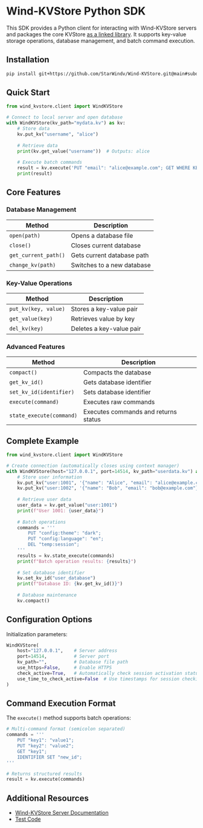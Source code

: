 # Wind-KVStore Python SDK  

This SDK provides a Python client for interacting with Wind-KVStore servers and packages the core KVStore [as a linked library](https://github.com/StarWindv/Wind-KVStore/blob/main/sdk/python/src/wind_kvstore/wind_kvcore.pyi). It supports key-value storage operations, database management, and batch command execution.

## Installation

```bash
pip install git+https://github.com/StarWindv/Wind-KVStore.git@main#subdirectory=sdk/python
```

## Quick Start

```python
from wind_kvstore.client import WindKVStore

# Connect to local server and open database
with WindKVStore(kv_path="mydata.kv") as kv:
    # Store data
    kv.put_kv("username", "alice")
    
    # Retrieve data
    print(kv.get_value("username"))  # Outputs: alice
    
    # Execute batch commands
    result = kv.execute('PUT "email": "alice@example.com"; GET WHERE KEY="email"')
    print(result)
```

## Core Features

### Database Management
| Method                   | Description           |
|--------------------------|-----------------------|
| `open(path)`             | Opens a database file |
| `close()`                | Closes current database |
| `get_current_path()`     | Gets current database path |
| `change_kv(path)`        | Switches to a new database |

### Key-Value Operations
| Method                   | Description          |
|--------------------------|----------------------|
| `put_kv(key, value)`     | Stores a key-value pair |
| `get_value(key)`         | Retrieves value by key |
| `del_kv(key)`            | Deletes a key-value pair |

### Advanced Features
| Method                       | Description             |
|------------------------------|-------------------------|
| `compact()`                  | Compacts the database   |
| `get_kv_id()`                | Gets database identifier |
| `set_kv_id(identifier)`      | Sets database identifier |
| `execute(command)`           | Executes raw commands   |
| `state_execute(command)`     | Executes commands and returns status |

## Complete Example

```python
from wind_kvstore.client import WindKVStore

# Create connection (automatically closes using context manager)
with WindKVStore(host="127.0.0.1", port=14514, kv_path="userdata.kv") as kv:
    # Store user information
    kv.put_kv("user:1001", '{"name": "Alice", "email": "alice@example.com"}')
    kv.put_kv("user:1002", '{"name": "Bob", "email": "bob@example.com"}')
    
    # Retrieve user data
    user_data = kv.get_value("user:1001")
    print(f"User 1001: {user_data}")
    
    # Batch operations
    commands = '''
        PUT "config:theme": "dark";
        PUT "config:language": "en";
        DEL "temp:session";
    '''
    results = kv.state_execute(commands)
    print(f"Batch operation results: {results}")
    
    # Set database identifier
    kv.set_kv_id("user_database")
    print(f"Database ID: {kv.get_kv_id()}")
    
    # Database maintenance
    kv.compact()
```

## Configuration Options

Initialization parameters:
```python
WindKVStore(
    host="127.0.0.1",    # Server address
    port=14514,          # Server port
    kv_path="",          # Database file path
    use_https=False,     # Enable HTTPS
    check_active=True,   # Automatically check session activation status
    use_time_to_check_active=False  # Use timestamps for session checking
)
```

## Command Execution Format

The `execute()` method supports batch operations:
```python
# Multi-command format (semicolon separated)
commands = '''
    PUT "key1": "value1";
    PUT "key2": "value2";
    GET "key1";
    IDENTIFIER SET "new_id";
'''

# Returns structured results
result = kv.execute(commands)
```

## Additional Resources

- [Wind-KVStore Server Documentation](https://github.com/StarWindv/Wind-KVStore/blob/main/doc/readme_server.md)
- [Test Code](https://github.com/StarWindv/Wind-KVStore/tree/main/sdk/test/python/test.py)

